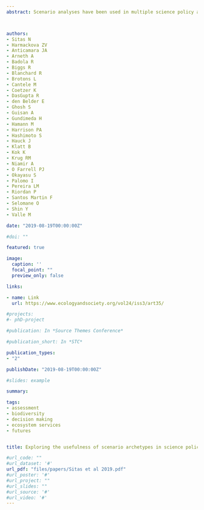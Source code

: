 ```yaml
---
abstract: Scenario analyses have been used in multiple science policy assessments to better understand complex plausible futures. Scenario archetype approaches are based on the fact that many future scenarios have similar underlying storylines, assumptions, and trends in drivers of change, which allows for grouping of scenarios into typologies, or archetypes, facilitating comparisons between a large range of studies. The use of scenario archetypes in environmental assessments foregrounds important policy questions and can be used to codesign interventions tackling future sustainability issues. Recently, scenario archetypes were used in four regional assessments and one ongoing global assessment within the Intergovernmental Science Policy Platform for Biodiversity and Ecosystem Services. This paper reflects on the usefulness of the scenario archetype approach within science policy processes, drawing on the experience from the IPBES assessments



authors:
- Sitas N
- Harmackova ZV
- Anticamara JA
- Arneth A
- Badola R
- Biggs R
- Blanchard R
- Brotons L
- Cantele M
- Coetzer K
- DasGupta R
- den Belder E
- Ghosh S
- Guisan A
- Gundimeda H
- Hamann M
- Harrison PA
- Hashimoto S
- Hauck J
- Klatt B
- Kok K
- Krug RM
- Niamir A
- O Farrell PJ
- Okayasu S
- Palomo I
- Pereira LM
- Riordan P
- Santos Martin F
- Selomane O
- Shin Y
- Valle M

date: "2019-08-19T00:00:00Z"

#doi: ""

featured: true

image:
  caption: ''
  focal_point: ""
  preview_only: false

links:

- name: Link
  url: https://www.ecologyandsociety.org/vol24/iss3/art35/

#projects:
#- phD-project

#publication: In *Source Themes Conference*

#publication_short: In *STC*

publication_types:
- "2"

publishDate: "2019-08-19T00:00:00Z"

#slides: example

summary: 

tags:
- assessment
- biodiversity
- decision making
- ecosystem services
- futures


title: Exploring the usefulness of scenario archetypes in science policy processes, experience across IPBES assessments 

#url_code: ""
#url_dataset: '#'
url_pdf: "files/papers/Sitas et al 2019.pdf"
#url_poster: '#'
#url_project: ""
#url_slides: ""
#url_source: '#'
#url_video: '#'
---
```


